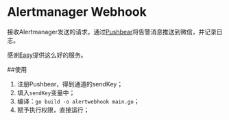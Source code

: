 # Alertmanager Webhook

接收Alertmanager发送的请求，通过[Pushbear](http://pushbear.ftqq.com/admin/#/)将告警消息推送到微信，并记录日志。

感谢[Easy](https://github.com/easychen)提供这么好的服务。

##使用

1. 注册Pushbear，得到通道的sendKey；
1. 填入`sendKey`变量中；
1. 编译：`go build -o alertwebhook main.go`；
1. 赋予执行权限，直接运行；